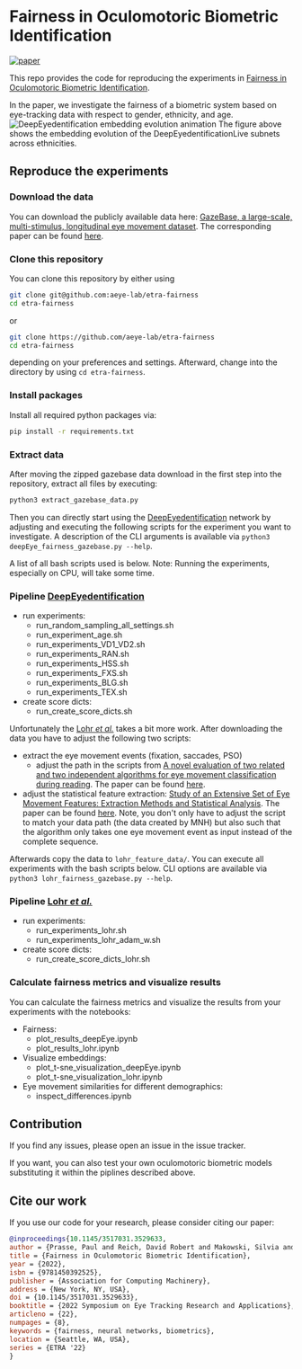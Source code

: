 # Fairness in Oculomotoric Biometric Identification
[![paper](https://img.shields.io/static/v1?label=paper&message=download%20link&color=brightgreen)](https://dl.acm.org/doi/10.1145/3517031.3529633)

This repo provides the code for reproducing the experiments in [Fairness in Oculomotoric Biometric Identification](https://doi.org/10.1145/3517031.3529633).

In the paper, we investigate the fairness of a biometric system based on eye-tracking data with respect to gender, ethnicity, and age.
![DeepEyedentification embedding evolution animation](https://user-images.githubusercontent.com/43832476/170812609-cb6d8b5a-cfc1-4e03-928a-b39596871229.gif)
The figure above shows the embedding evolution of the DeepEyedentificationLive subnets across ethnicities.


## Reproduce the experiments

### Download the data
You can download the publicly available data here: [GazeBase, a large-scale, multi-stimulus, longitudinal eye movement dataset](https://figshare.com/articles/dataset/GazeBase_Data_Repository/12912257). The corresponding paper can be found [here](https://www.nature.com/articles/s41597-021-00959-y).

### Clone this repository 
You can clone this repository by either using 
```bash
git clone git@github.com:aeye-lab/etra-fairness
cd etra-fairness
```
or 
```bash
git clone https://github.com/aeye-lab/etra-fairness
cd etra-fairness
```
depending on your preferences and settings.
Afterward, change into the directory by using `cd etra-fairness`.

### Install packages
Install all required python packages via:
```bash
pip install -r requirements.txt
```
### Extract data
After moving the zipped gazebase data download in the first step into the repository, extract all files by executing:
```bash
python3 extract_gazebase_data.py
```

Then you can directly start using the [DeepEyedentification](https://ecmlpkdd2019.org/downloads/paper/231.pdf) network by adjusting and executing the following scripts for the experiment you want to investigate. A description of the CLI arguments is available via `python3 deepEye_fairness_gazebase.py --help`.

A list of all bash scripts used is below. Note: Running the experiments, especially on CPU, will take some time.
### Pipeline [DeepEyedentification](https://ieeexplore.ieee.org/abstract/document/9555831)
* run experiments:
    * run_random_sampling_all_settings.sh
    * run_experiment_age.sh
    * run_experiments_VD1_VD2.sh
    * run_experiments_RAN.sh
    * run_experiments_HSS.sh
    * run_experiments_FXS.sh
    * run_experiments_BLG.sh
    * run_experiments_TEX.sh
* create score dicts:
    * run_create_score_dicts.sh

Unfortunately the [Lohr _et al._](https://ieeexplore.ieee.org/document/9304859) takes a bit more work. After downloading the data you have to adjust the following two scripts:
* extract the eye movement events (fixation, saccades, PSO)
    * adjust the path in the scripts from  [A novel evaluation of two related and two independent algorithms for eye movement classification during reading](https://digital.library.txstate.edu/handle/10877/6874). The paper can be found [here](https://link.springer.com/epdf/10.3758/s13428-018-1050-7).
* adjust the statistical feature extraction: [Study of an Extensive Set of Eye Movement Features: Extraction Methods and Statistical Analysis](https://digital.library.txstate.edu/handle/10877/6904). The paper can be found [here](https://pubmed.ncbi.nlm.nih.gov/33828682/). Note, you don't only have to adjust the script to match your data path (the data created by MNH) but also such that the algorithm only takes one eye movement event as input instead of the complete sequence.

Afterwards copy the data to `lohr_feature_data/`. You can execute all experiments with the bash scripts below. CLI options are available via  `python3 lohr_fairness_gazebase.py --help`.
### Pipeline [Lohr _et al._](https://ieeexplore.ieee.org/document/9304859)
* run experiments:
    * run_experiments_lohr.sh
    * run_experiments_lohr_adam_w.sh
* create score dicts:
    * run_create_score_dicts_lohr.sh

### Calculate fairness metrics and visualize results
You can calculate the fairness metrics and visualize the results from your experiments with the notebooks: 
* Fairness:
    * plot_results_deepEye.ipynb
    * plot_results_lohr.ipynb
* Visualize embeddings:
    * plot_t-sne_visualization_deepEye.ipynb
    * plot_t-sne_visualization_lohr.ipynb
* Eye movement similarities for different demographics:
    * inspect_differences.ipynb

## Contribution
If you find any issues, please open an issue in the issue tracker.

If you want, you can also test your own oculomotoric biometric models substituting it within the piplines described above. 


## Cite our work
If you use our code for your research, please consider citing our paper:

```bibtex
@inproceedings{10.1145/3517031.3529633,
author = {Prasse, Paul and Reich, David Robert and Makowski, Silvia and J\"{a}ger, Lena A. and Scheffer, Tobias},
title = {Fairness in Oculomotoric Biometric Identification},
year = {2022},
isbn = {9781450392525},
publisher = {Association for Computing Machinery},
address = {New York, NY, USA},
doi = {10.1145/3517031.3529633},
booktitle = {2022 Symposium on Eye Tracking Research and Applications},
articleno = {22},
numpages = {8},
keywords = {fairness, neural networks, biometrics},
location = {Seattle, WA, USA},
series = {ETRA '22}
}
```
